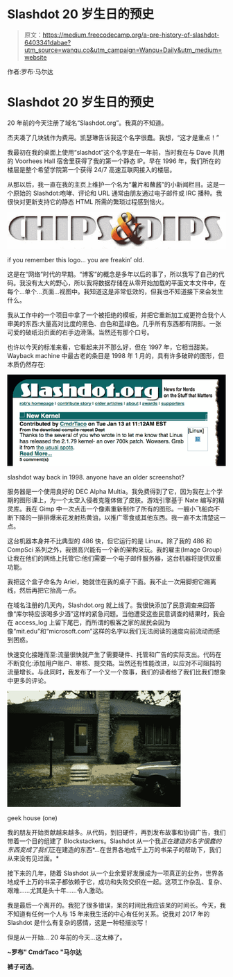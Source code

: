 # Slashdot 20 岁生日的预史

> 原文：<https://medium.freecodecamp.org/a-pre-history-of-slashdot-6403341dabae?utm_source=wanqu.co&utm_campaign=Wanqu+Daily&utm_medium=website>



作者:罗布·马尔达

# Slashdot 20 岁生日的预史

20 年前的今天注册了域名“Slashdot.org”。我真的不知道。

杰夫凑了几块钱作为费用。凯瑟琳告诉我这个名字很蠢。我想，“这才是重点！”

我最初在我的桌面上使用“slashdot”这个名字是在一年前，当时我在与 Dave 共用的 Voorhees Hall 宿舍里获得了我的第一个静态 IP。早在 1996 年，我们所在的楼层是整个希望学院第一个获得 24/7 高速互联网接入的楼层。

从那以后，我一直在我的主页上维护一个名为“薯片和蘸酱”的小新闻栏目。这是一个原始的 Slashdot:咆哮、评论和 URL 通常由朋友通过电子邮件或 IRC 播种。我很快对更新支持它的静态 HTML 所需的繁琐过程感到恼火。

![QMbLd3pbJIs9oztLA86OoWPTNbwzTZYGg8Gs](img/d17effb1735cadbb53ee54eda97bb495.png)

if you remember this logo… you are freakin’ old.



这是在“网络”时代的早期。“博客”的概念是多年以后的事了，所以我写了自己的代码。我没有太大的野心，所以我将数据存储在从零开始加载的平面文本文件中，在每个…单个…页面…视图中。我知道这是非常低效的，但我也不知道接下来会发生什么。

我从工作中的一个项目中拿了一个被拒绝的模板，并把它重新加工成更符合我个人审美的东西:大量高对比度的黑色、白色和蓝绿色。几乎所有东西都有阴影。一张可爱的破纸沿页面的右手边滑落。当然还有那个口号。

也许以今天的标准来看，它看起来并不那么好，但在 1997 年，它相当甜美。Wayback machine 中最古老的条目是 1998 年 1 月的，具有许多破碎的图形，但本质仍然存在:

![rO-LP24rUfr35VmRIUlBuTt5PEPlnl-dM89A](img/24ce9e013e463753ab014d53cf430301.png)

slashdot way back in 1998\. anyone have an older screenshot?



服务器是一个使用良好的 DEC Alpha Multia。我免费得到了它，因为我在上个学期的图形课上，为一个太空入侵者克隆体做了皮肤。游戏引擎基于 Nate 编写的精灵库。我在 Gimp 中一次点击一个像素重新制作了所有的图形。一艘小飞船向不断下降的一排排爆米花发射热黄油，以推广零食或其他东西。我一直不太清楚这一点。

这台机器本身并不比典型的 486 快，但它运行的是 Linux。除了我的 486 和 CompSci 系列之外，我很高兴能有一个新的架构来玩。我的雇主(Image Group)让我在他们的网络上托管它:他们需要一个电子邮件服务器，这台机器将提供双重功能。

我把这个盒子命名为 Ariel，她就住在我的桌子下面。我不止一次用脚把它踢离线，然后再把它抬高一点。

在域名注册的几天内，Slashdot.org 就上线了。我很快添加了民意调查来回答像“库尔特应该喝多少酒”这样的紧急问题。当他遭受这些民意调查的结果时，我会在 access_log 上留下尾巴，而所谓的极客之家的居民会因为像“mit.edu”和“microsoft.com”这样的名字以我们无法阅读的速度向前流动而感到困惑。

快速变化接踵而至:流量很快就产生了需要硬件、托管和广告的实际支出。代码在不断变化:添加用户账户、审核、提交箱。当然还有性能改进，以应对不可阻挡的流量增长。与此同时，我发布了一个又一个故事，我们的读者给了我们比我们想象中更多的评论。

![JqF3hzT5NuOyRXM7IKF03O-2FvPjHmznjEt9](img/7aa3045411f736916b1262887fad7a44.png)

geek house (one)



我的朋友开始贡献越来越多。从代码，到旧硬件，再到发布故事和协调广告，我们带着一个目的组建了 Blockstackers。Slashdot 从一个我*正在建造的名字很蠢的东西变成了我们*正在建造的东西*…在世界各地成千上万的书呆子的帮助下，我们从来没有见过面。*

接下来的几年，随着 Slashdot 从一个业余爱好发展成为一项真正的业务，世界各地成千上万的书呆子都依赖于它，成功和失败交织在一起。这项工作杂乱、复杂、艰难……尤其是头十年……令人激动。

我是最后一个离开的。我犯了很多错误，呆的时间比我应该呆的时间长。今天，我不知道有任何一个人与 15 年来我生活的中心有任何关系。说我对 2017 年的 Slashdot 是什么有复杂的感情，这是一种轻描淡写！

但是从一开始… 20 年前的今天…这太棒了。

**~罗布" CmdrTaco "马尔达**

**裤子可选**。

